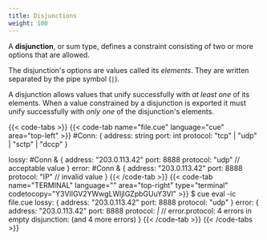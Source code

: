 ```yaml
---
title: Disjunctions
weight: 100
---
```


A **disjunction**, or sum type,
defines a constraint consisting of two or more options that are allowed.

The disjunction's options are values called its *elements*.
They are written separated by the pipe symbol (`|`).

A disjunction allows values
that unify successfully with *at least one* of its elements.
When a value constrained by a disjunction is exported
it must unify successfully with *only one* of the disjunction's elements.
<!-- TODO: should we relax or refine this wording,
given that `x: 1 & ( 1 | int )` exports successfully? -->

<!--more-->

{{< code-tabs >}}
{{< code-tab name="file.cue" language="cue" area="top-left" >}}
#Conn: {
	address:  string
	port:     int
	protocol: "tcp" | "udp" | "sctp" | "dccp"
}

lossy: #Conn & {
	address:  "203.0.113.42"
	port:     8888
	protocol: "udp" // acceptable value
}
error: #Conn & {
	address:  "203.0.113.42"
	port:     8888
	protocol: "IP" // invalid value
}
{{< /code-tab >}}
{{< code-tab name="TERMINAL" language="" area="top-right" type="terminal" codetocopy="Y3VlIGV2YWwgLWljIGZpbGUuY3Vl" >}}
$ cue eval -ic file.cue
lossy: {
    address:  "203.0.113.42"
    port:     8888
    protocol: "udp"
}
error: {
    address:  "203.0.113.42"
    port:     8888
    protocol: _|_ // error.protocol: 4 errors in empty disjunction: (and 4 more errors)
}
{{< /code-tab >}}
{{< /code-tabs >}}
